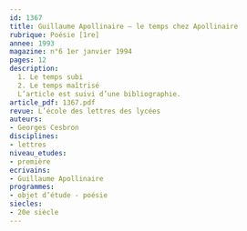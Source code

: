 ```yaml
---
id: 1367
title: Guillaume Apollinaire – le temps chez Apollinaire
rubrique: Poésie [1re]
annee: 1993
magazine: n°6 1er janvier 1994
pages: 12
description: 
  1. Le temps subi
  2. Le temps maîtrisé
  L’article est suivi d’une bibliographie.
article_pdf: 1367.pdf
revue: L’école des lettres des lycées
auteurs:
- Georges Cesbron
disciplines:
- lettres
niveau_etudes:
- première
ecrivains:
- Guillaume Apollinaire
programmes:
- objet d’étude - poésie
siecles:
- 20e siècle
---
```

